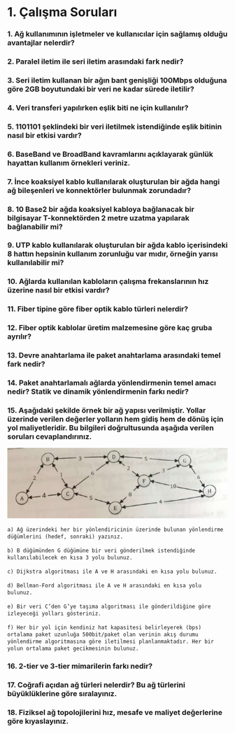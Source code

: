 # 1. Çalışma Soruları

### 1. Ağ kullanımının işletmeler ve kullanıcılar için sağlamış olduğu avantajlar nelerdir?

### 2. Paralel iletim ile seri iletim arasındaki fark nedir?

### 3. Seri iletim kullanan bir ağın bant genişliği 100Mbps olduğuna göre 2GB boyutundaki bir veri ne kadar sürede iletilir?

### 4. Veri transferi yapılırken eşlik biti ne için kullanılır?

### 5. 1101101 şeklindeki bir veri iletilmek istendiğinde eşlik bitinin nasıl bir etkisi vardır?

### 6. BaseBand ve BroadBand kavramlarını açıklayarak günlük hayattan kullanım örnekleri veriniz.

### 7. İnce koaksiyel kablo kullanılarak oluşturulan bir ağda hangi ağ bileşenleri ve konnektörler bulunmak zorundadır?

### 8. 10 Base2 bir ağda koaksiyel kabloya bağlanacak bir bilgisayar T-konnektörden 2 metre uzatma yapılarak bağlanabilir mi?

### 9. UTP kablo kullanılarak oluşturulan bir ağda kablo içerisindeki 8 hattın hepsinin kullanım zorunluğu var mıdır, örneğin yarısı kullanılabilir mi?

### 10. Ağlarda kullanılan kabloların çalışma frekanslarının hız üzerine nasıl bir etkisi vardır?

### 11. Fiber tipine göre fiber optik kablo türleri nelerdir?

### 12. Fiber optik kablolar üretim malzemesine göre kaç gruba ayrılır?

### 13. Devre anahtarlama ile paket anahtarlama arasındaki temel fark nedir?

### 14. Paket anahtarlamalı ağlarda yönlendirmenin temel amacı nedir? Statik ve dinamik yönlendirmenin farkı nedir?

### 15. Aşağıdaki şekilde örnek bir ağ yapısı verilmiştir. Yollar üzerinde verilen değerler yolların hem gidiş hem de dönüş için yol maliyetleridir. Bu bilgileri doğrultusunda aşağıda verilen soruları cevaplandırınız.

![1](images/1.png)

    a) Ağ üzerindeki her bir yönlendiricinin üzerinde bulunan yönlendirme düğümlerini (hedef, sonraki) yazınız.

    b) B düğümünden G düğümüne bir veri gönderilmek istendiğinde kullanılabilecek en kısa 3 yolu bulunuz.

    c) Dijkstra algoritması ile A ve H arasındaki en kısa yolu bulunuz.

    d) Bellman-Ford algoritması ile A ve H arasındaki en kısa yolu bulunuz.

    e) Bir veri C’den G’ye taşıma algoritması ile gönderildiğine göre izleyeceği yolları gösteriniz.

    f) Her bir yol için kendiniz hat kapasitesi belirleyerek (bps) ortalama paket uzunluğa 500bit/paket olan verinin akış durumu yönlendirme algoritmasına göre iletilmesi planlanmaktadır. Her bir yolun ortalama paket gecikmesinin bulunuz.

### 16. 2-tier ve 3-tier mimarilerin farkı nedir?

### 17. Coğrafi açıdan ağ türleri nelerdir? Bu ağ türlerini büyüklüklerine göre sıralayınız.

### 18. Fiziksel ağ topolojilerini hız, mesafe ve maliyet değerlerine göre kıyaslayınız.

